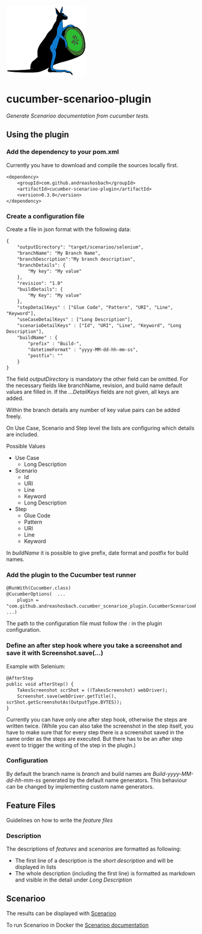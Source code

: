 ![CSP_Logo](CSP_Logo_small.png "Logo")

# cucumber-scenarioo-plugin

*Generate Scenarioo documentation from cucumber tests.*

## Using the plugin

### Add the dependency to your pom.xml

Currently you have to download and compile the sources locally first.

	<dependency>
    	<groupId>com.github.andreashosbach</groupId>
		<artifactId>cucumber-scenarioo-plugin</artifactId>
		<version>0.3.0</version>
	</dependency>

### Create a configuration file

Create a file in json format with the following data:
 
    {
        "outputDirectory": "target/scenarioo/selenium",
        "branchName": "My Branch Name",
        "branchDescription":"My branch description",
        "branchDetails": {
            "My key": "My value"
        },
        "revision": "1.0"
        "buildDetails": {
            "My Key": "My value"
        },
        "stepDetailKeys" : ["Glue Code", "Pattern", "URI", "Line", "Keyword"],
        "useCaseDetailKeys" : ["Long Description"],
        "scenarioDetailKeys" : ["Id", "URI", "Line", "Keyword", "Long Description"],
        "buildName" : {
            "prefix" : "Build-",
            "datetimeFormat" : "yyyy-MM-dd-hh-mm-ss",
            "postfix": ""
        }
    } 
    
The field *outputDirectory* is mandatory the other field can be omitted. For the necessary fields like branchName, 
revision, and build name default values are filled in.
If the *...DetailKeys* fields are not given, all keys are added.

Within the branch details any number of key value pairs can be added freely.

On Use Case, Scenario and Step level the lists are configuring which details are included.

Possible Values
* Use Case
    * Long Description
* Scenario
    * Id
    * URI
    * Line
    * Keyword
    * Long Description
* Step
    * Glue Code
    * Pattern
    * URI
    * Line
    * Keyword

In *buildName* it is possible to give prefix, date format and postfix for build names.

### Add the plugin to the Cucumber test runner

    @RunWith(Cucumber.class)
    @CucumberOptions(  ...
        plugin = "com.github.andreashosbach.cucumber_scenarioo_plugin.CucumberScenariooPlugin:resources/cucumber_scenarioo_config.json"
    ...)

The path to the configuration file must follow the  *:* in the plugin configuration.

### Define an after step hook where you take a screenshot and save it with Screenshot.save(...)
  
Example with Selenium:
  
    @AfterStep
    public void afterStep() {
        TakesScreenshot scrShot = ((TakesScreenshot) webDriver);
        Screenshot.save(webDriver.getTitle(), scrShot.getScreenshotAs(OutputType.BYTES));
    }

Currently you can  have only one after step hook, otherwise the steps are written twice.
(While you can also take the screenshot in the step itself, you have to make sure that for every step there is a screenshot 
saved in the same order as the steps are executed. But there has to be an after step event to trigger the writing of the 
step in the plugin.)

### Configuration

By default the branch name is *branch* and build names are *Build-yyyy-MM-dd-hh-mm-ss* generated by the default name generators.
This behaviour can be changed by implementing custom name generators.


## Feature Files
Guidelines on how to write the *feature files* 

### Description
The descriptions of *features* and *scenarios* are formatted as following:
* The first line of a description is the *short description* and will be displayed in lists
* The whole description (including the first line) is formatted as markdown and visible in the detail under *Long Description*

## Scenarioo

The results can be displayed with [Scenarioo](http://scenarioo.org/)

To run Scenarioo in Docker the [Scenarioo documentation](http://scenarioo.org/docs/master/tutorial/Scenarioo-Viewer-Docker-Image.html)
